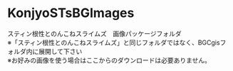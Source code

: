 # KonjyoSTsBGImages
スティン根性とのんこねスライムズ　画像パッケージフォルダ
<BR>※「スティン根性とのんこねスライムズ」と同じフォルダではなく、BGCgisフォルダ内に展開して下さい
<BR>※お好みの画像を使う場合はここからのダウンロードは必要ありません。

